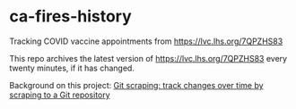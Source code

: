 # ca-fires-history

Tracking COVID vaccine appointments from https://lvc.lhs.org/7QPZHS83

This repo archives the latest version of https://lvc.lhs.org/7QPZHS83 every twenty minutes, if it has changed.

Background on this project: [Git scraping: track changes over time by scraping to a Git repository](https://simonwillison.net/2020/Oct/9/git-scraping/)

